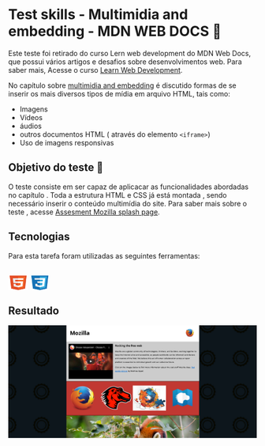 # Test skills - Multimidia and embedding - MDN WEB DOCS :memo:

Este teste foi retirado do curso Lern web development do MDN Web Docs, que possui vários artigos e desafios sobre desenvolvimentos web. Para saber mais, Acesse o curso [Learn Web Development](https://developer.mozilla.org/en-US/docs/Learn).



No capítulo sobre [multimidia and embedding](https://developer.mozilla.org/en-US/docs/Learn/HTML/Multimedia_and_embedding) é discutido formas de se inserir os mais diversos tipos de mídia em arquivo HTML, tais como:

- Imagens
- Vídeos
- áudios
- outros documentos HTML ( através do elemento  `<iframe>`)
- Uso de imagens responsivas



## Objetivo do teste :rocket:

O teste consiste em ser capaz de aplicacar as funcionalidades abordadas no capítulo . Toda a estrutura HTML e CSS já está montada ,  sendo necessário inserir o conteúdo multimídia do site. Para saber mais sobre o teste , acesse [Assesment Mozilla splash page](https://developer.mozilla.org/en-US/docs/Learn/HTML/Multimedia_and_embedding/Mozilla_splash_page).



## Tecnologias

Para esta tarefa foram utilizadas as seguintes ferramentas:

 <div style="display: inline_block"><br>
 
  
  <img align="center" alt="Allan-HTML" height="30" width="40" src="https://raw.githubusercontent.com/devicons/devicon/master/icons/html5/html5-original.svg">
  <img align="center" alt="Allan-CSS" height="30" width="40" src="https://raw.githubusercontent.com/devicons/devicon/master/icons/css3/css3-original.svg">

</div>


## Resultado 



<div align="center"> <img src="./website-screenshot.png"></div>

